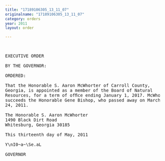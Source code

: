 ```yaml
---
title: "17189106305_13_11_07"
originalname: "17189106305_13_11_07"
category: orders
year: 2011
layout: order

---
```

<pre>
 

EXECUTIVE ORDER

BY THE GOVERNOR:

ORDERED:

That the Honorable S. Aaron McWhorter of Carroll County,
Georgia, is appointed as a member of the Board of Natural
Resources, for a term of ofﬁce ending January 1, 2017. McWhorter
succeeds the Honorable Gene Bishop, who passed away on March
24, 2011.

The Honorable S. Aaron McWhorter
1490 Black Dirt Road
Whitesburg, Georgia 30185

This thirteenth day of May, 2011

Y\nI0~a~\Se.aL

GOVERNOR

</pre>
